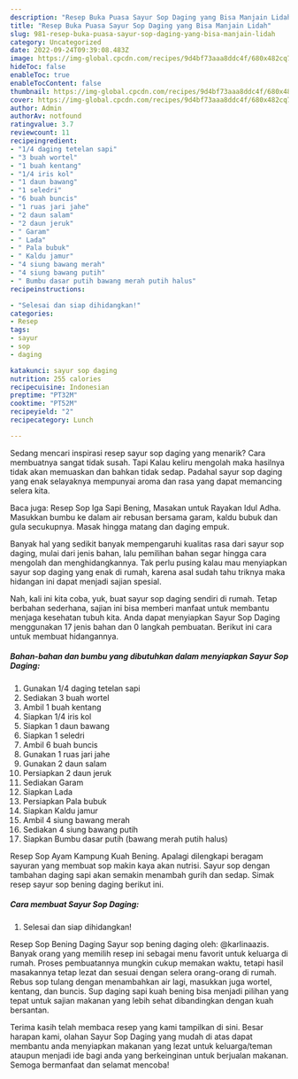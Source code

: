 ```yaml
---
description: "Resep Buka Puasa Sayur Sop Daging yang Bisa Manjain Lidah"
title: "Resep Buka Puasa Sayur Sop Daging yang Bisa Manjain Lidah"
slug: 981-resep-buka-puasa-sayur-sop-daging-yang-bisa-manjain-lidah
category: Uncategorized
date: 2022-09-24T09:39:08.483Z
image: https://img-global.cpcdn.com/recipes/9d4bf73aaa8ddc4f/680x482cq70/sayur-sop-daging-foto-resep-utama.jpg
hideToc: false
enableToc: true
enableTocContent: false
thumbnail: https://img-global.cpcdn.com/recipes/9d4bf73aaa8ddc4f/680x482cq70/sayur-sop-daging-foto-resep-utama.jpg
cover: https://img-global.cpcdn.com/recipes/9d4bf73aaa8ddc4f/680x482cq70/sayur-sop-daging-foto-resep-utama.jpg
author: Admin
authorAv: notfound
ratingvalue: 3.7
reviewcount: 11
recipeingredient:
- "1/4 daging tetelan sapi"
- "3 buah wortel"
- "1 buah kentang"
- "1/4 iris kol"
- "1 daun bawang"
- "1 seledri"
- "6 buah buncis"
- "1 ruas jari jahe"
- "2 daun salam"
- "2 daun jeruk"
- " Garam"
- " Lada"
- " Pala bubuk"
- " Kaldu jamur"
- "4 siung bawang merah"
- "4 siung bawang putih"
- " Bumbu dasar putih bawang merah putih halus"
recipeinstructions:

- "Selesai dan siap dihidangkan!"
categories:
- Resep
tags:
- sayur
- sop
- daging

katakunci: sayur sop daging 
nutrition: 255 calories
recipecuisine: Indonesian
preptime: "PT32M"
cooktime: "PT52M"
recipeyield: "2"
recipecategory: Lunch

---
```



Sedang mencari inspirasi resep sayur sop daging yang menarik? Cara membuatnya sangat tidak susah. Tapi Kalau keliru mengolah maka hasilnya tidak akan memuaskan dan bahkan tidak sedap. Padahal sayur sop daging yang enak selayaknya mempunyai aroma dan rasa yang dapat memancing selera kita.


Baca juga: Resep Sop Iga Sapi Bening, Masakan untuk Rayakan Idul Adha. Masukkan bumbu ke dalam air rebusan bersama garam, kaldu bubuk dan gula secukupnya. Masak hingga matang dan daging empuk.

Banyak hal yang sedikit banyak mempengaruhi kualitas rasa dari sayur sop daging, mulai dari jenis bahan, lalu pemilihan bahan segar hingga cara mengolah dan menghidangkannya. Tak perlu pusing kalau mau menyiapkan sayur sop daging yang enak di rumah, karena asal sudah tahu triknya maka hidangan ini dapat menjadi sajian spesial.


Nah, kali ini kita coba, yuk, buat sayur sop daging sendiri di rumah. Tetap berbahan sederhana, sajian ini bisa memberi manfaat untuk membantu menjaga kesehatan tubuh kita. Anda dapat menyiapkan Sayur Sop Daging menggunakan 17 jenis bahan dan 0 langkah pembuatan. Berikut ini cara untuk membuat hidangannya.

<!--inarticleads1-->

##### Bahan-bahan dan bumbu yang dibutuhkan dalam menyiapkan Sayur Sop Daging:

1. Gunakan 1/4 daging tetelan sapi
1. Sediakan 3 buah wortel
1. Ambil 1 buah kentang
1. Siapkan 1/4 iris kol
1. Siapkan 1 daun bawang
1. Siapkan 1 seledri
1. Ambil 6 buah buncis
1. Gunakan 1 ruas jari jahe
1. Gunakan 2 daun salam
1. Persiapkan 2 daun jeruk
1. Sediakan  Garam
1. Siapkan  Lada
1. Persiapkan  Pala bubuk
1. Siapkan  Kaldu jamur
1. Ambil 4 siung bawang merah
1. Sediakan 4 siung bawang putih
1. Siapkan  Bumbu dasar putih (bawang merah putih halus)


Resep Sop Ayam Kampung Kuah Bening. Apalagi dilengkapi beragam sayuran yang membuat sop makin kaya akan nutrisi. Sayur sop dengan tambahan daging sapi akan semakin menambah gurih dan sedap. Simak resep sayur sop bening daging berikut ini. 

<!--inarticleads2-->

##### Cara membuat Sayur Sop Daging:


1. Selesai dan siap dihidangkan!

Resep Sop Bening Daging Sayur sop bening daging oleh: @karlinaazis. Banyak orang yang memilih resep ini sebagai menu favorit untuk keluarga di rumah. Proses pembuatannya mungkin cukup memakan waktu, tetapi hasil masakannya tetap lezat dan sesuai dengan selera orang-orang di rumah. Rebus sop tulang dengan menambahkan air lagi, masukkan juga wortel, kentang, dan buncis. Sup daging sapi kuah bening bisa menjadi pilihan yang tepat untuk sajian makanan yang lebih sehat dibandingkan dengan kuah bersantan. 

Terima kasih telah membaca resep yang kami tampilkan di sini. Besar harapan kami, olahan Sayur Sop Daging yang mudah di atas dapat membantu anda menyiapkan makanan yang lezat untuk keluarga/teman ataupun menjadi ide bagi anda yang berkeinginan untuk berjualan makanan. Semoga bermanfaat dan selamat mencoba!
